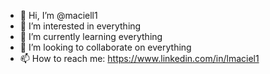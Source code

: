 - 👋 Hi, I’m @maciell1
- 👀 I’m interested in everything
- 🌱 I’m currently learning everything
- 💞️ I’m looking to collaborate on everything
- 📫 How to reach me: https://www.linkedin.com/in/lmaciel1

<!---
maciell1/maciell1 is a ✨ special ✨ repository because its `README.md` (this file) appears on your GitHub profile.
You can click the Preview link to take a look at your changes.
--->
